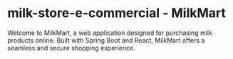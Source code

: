 # milk-store-e-commercial - MilkMart

Welcome to MilkMart, a web application designed for purchasing milk products online. Built with Spring Boot and React, MilkMart offers a seamless and secure shopping experience. 
